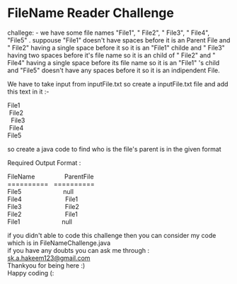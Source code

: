 <h1>FileName Reader Challenge</h1>

challege: - we have some file names "File1", " File2", "  File3", " File4", "File5" .
suppouse "File1" doesn't have spaces before it is an Parent File
and " File2" having a single space before it so it is an "File1" childe
and "  File3" having two spaces before it's file name  so it is an child of " File2" 
and " File4" having a single space before its file name so it is an "File1" 's child
and "File5" doesn't have any spaces before it so it is an indipendent File.

We have to take input from inputFile.txt
so create a inputFile.txt file
and add this text in it :-

File1 <br>
 &nbsp;File2 <br>
  &nbsp;&nbsp;File3 <br>
 &nbsp;File4 <br>
File5 <br>

so create a java code to find who is the file's parent is  in the given format

Required Output Format :

FileName   &nbsp;&nbsp; &nbsp; &nbsp; &nbsp;&nbsp; &nbsp; &nbsp; &nbsp; ParentFile<br>
========== &nbsp; ==========<br>
File5 &nbsp; &nbsp; &nbsp; &nbsp;&nbsp; &nbsp; &nbsp; &nbsp;  &nbsp; &nbsp; &nbsp; &nbsp;  null<br>
File4 &nbsp; &nbsp; &nbsp; &nbsp; &nbsp; &nbsp; &nbsp; &nbsp; &nbsp; &nbsp; &nbsp; &nbsp;   File1<br>
File3 &nbsp; &nbsp; &nbsp; &nbsp; &nbsp; &nbsp; &nbsp; &nbsp; &nbsp; &nbsp; &nbsp; &nbsp;   File2<br>
File2 &nbsp; &nbsp; &nbsp; &nbsp; &nbsp; &nbsp; &nbsp; &nbsp; &nbsp; &nbsp; &nbsp; &nbsp;   File1<br>
File1 &nbsp; &nbsp; &nbsp; &nbsp;  &nbsp; &nbsp; &nbsp; &nbsp;&nbsp; &nbsp; &nbsp; &nbsp;   null<br>



if you didn't able to code this challenge then you can consider my code which is in FileNameChallenge.java<br>
if you have any doubts you can ask me through : sk.a.hakeem123@gmail.com<br>
Thankyou for being here :)<br>
Happy coding (:<br>
